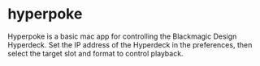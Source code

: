 hyperpoke
=========

Hyperpoke is a basic mac app for controlling the Blackmagic Design Hyperdeck.  Set the IP address of the Hyperdeck in the preferences, then select the target slot and format to control playback.
